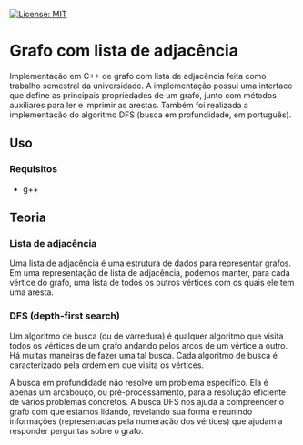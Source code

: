 [![License: MIT](https://img.shields.io/badge/License-MIT-yellow.svg)](https://github.com/MatheusW166/graphs-implementation/blob/main/LICENCE)

# Grafo com lista de adjacência
Implementação em C++ de grafo com lista de adjacência feita como trabalho semestral da universidade. A implementação possui uma interface que define as principais propriedades de um grafo, junto com métodos auxiliares para ler e imprimir as arestas. Também foi realizada a implementação do algoritmo DFS (busca em profundidade, em português).

## Uso
### Requisitos
- g++

## Teoria
### Lista de adjacência
Uma lista de adjacência é uma estrutura de dados para representar grafos. Em uma representação de lista de adjacência, podemos manter, para cada vértice do grafo, uma lista de todos os outros vértices com os quais ele tem uma aresta.

### DFS (depth-first search)
Um algoritmo de busca (ou de varredura) é qualquer algoritmo que visita todos os vértices de um grafo andando pelos arcos de um vértice a outro. Há muitas maneiras de fazer uma tal busca. Cada algoritmo de busca é caracterizado pela ordem em que visita os vértices.

A busca em profundidade não resolve um problema específico. Ela é apenas um arcabouço, ou pré-processamento, para a resolução eficiente de vários problemas concretos.  A busca DFS nos ajuda a compreender o grafo com que estamos lidando, revelando sua forma e reunindo informações (representadas pela numeração dos vértices) que ajudam a responder perguntas sobre o grafo.
